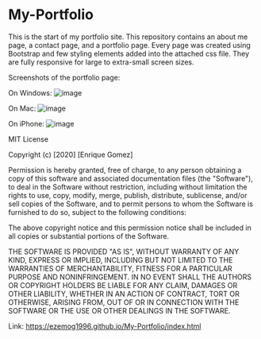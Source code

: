 # My-Portfolio
This is the start of my portfolio site.  This repository contains an about me page, a contact page, and a portfolio page.
Every page was created using Bootstrap and few styling elements added into the attached css file.
They are fully responsive for large to extra-small screen sizes.

Screenshots of the portfolio page:

On Windows:
![image](https://user-images.githubusercontent.com/71483178/95651076-8e701300-0ab5-11eb-9d7b-73feeb0ad976.png)

On Mac:
![image](https://user-images.githubusercontent.com/71483178/95651179-7f3d9500-0ab6-11eb-92f9-b3d145615b9f.png)

On iPhone:
![image](https://user-images.githubusercontent.com/71483178/95651190-8bc1ed80-0ab6-11eb-847b-e301b904e338.png)

MIT License

Copyright (c) [2020] [Enrique Gomez]

Permission is hereby granted, free of charge, to any person obtaining a copy
of this software and associated documentation files (the "Software"), to deal
in the Software without restriction, including without limitation the rights
to use, copy, modify, merge, publish, distribute, sublicense, and/or sell
copies of the Software, and to permit persons to whom the Software is
furnished to do so, subject to the following conditions:

The above copyright notice and this permission notice shall be included in all
copies or substantial portions of the Software.

THE SOFTWARE IS PROVIDED "AS IS", WITHOUT WARRANTY OF ANY KIND, EXPRESS OR
IMPLIED, INCLUDING BUT NOT LIMITED TO THE WARRANTIES OF MERCHANTABILITY,
FITNESS FOR A PARTICULAR PURPOSE AND NONINFRINGEMENT. IN NO EVENT SHALL THE
AUTHORS OR COPYRIGHT HOLDERS BE LIABLE FOR ANY CLAIM, DAMAGES OR OTHER
LIABILITY, WHETHER IN AN ACTION OF CONTRACT, TORT OR OTHERWISE, ARISING FROM,
OUT OF OR IN CONNECTION WITH THE SOFTWARE OR THE USE OR OTHER DEALINGS IN THE
SOFTWARE.

Link: https://ezemog1996.github.io/My-Portfolio/index.html
